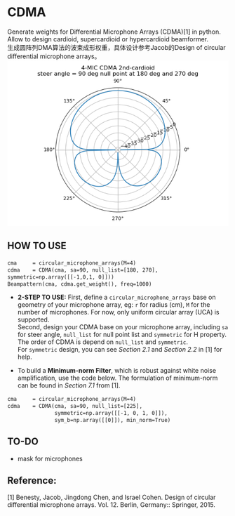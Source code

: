 # CDMA
Generate weights for Differential Microphone Arrays (CDMA)[1] in python. Allow to design cardioid, supercardioid or hypercardioid beamformer.  
生成圆阵列DMA算法的波束成形权重，具体设计参考Jacob的Design of circular differential microphone arrays。
![cardioid2nd](beampattern.png)

## HOW TO USE
```
cma     = circular_microphone_arrays(M=4)
cdma    = CDMA(cma, sa=90, null_list=[180, 270], symmetric=np.array([[-1,0,1, 0]]))
Beampattern(cma, cdma.get_weight(), freq=1000)
```
- **2-STEP TO USE:** First, define a `circular_microphone_arrays` base on geometry of your microphone array, eg: `r` for radius (cm), `M` for the number of microphones. For now, only uniform circular array (UCA) is supported.  
Second, design your CDMA base on your microphone array, including `sa` for steer angle, `null_list` for null point list and `symmetric` for H property.  
The order of CDMA is depend on `null_list` and `symmetric`.  
For `symmetric` design, you can see *Section 2.1* and *Section 2.2* in [1] for help.  
  
- To build a **Minimum-norm Filter**, which is robust against white noise amplification, use the code below. The formulation of minimum-norm can be found in *Section 7.1* from [1].
```
cma     = circular_microphone_arrays(M=4)
cdma    = CDMA(cma, sa=90, null_list=[225], 
               symmetric=np.array([[-1, 0, 1, 0]]),
               sym_b=np.array([[0]]), min_norm=True)
```

## TO-DO
- mask for microphones  

## Reference:  
[1] Benesty, Jacob, Jingdong Chen, and Israel Cohen. Design of circular differential microphone arrays. Vol. 12. Berlin, Germany:: Springer, 2015.
